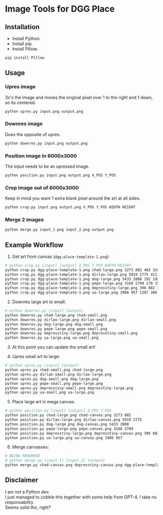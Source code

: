 # Image Tools for DGG Place

## Installation

- Install Python.
- Install pip.
- Install Pillow.

```sh
pip install Pillow
```

## Usage

### Upres image

3x's the image and moves the original pixel over 1 to the right and 1 down, so its centered.
```sh
python upres.py input.png output.png
```

### Downres image

Does the opposite of upres.
```sh
python downres.py input.png output.png
```

### Position image in 6000x3000

The input needs to be an upressed image.
```sh
python position.py input.png output.png X_POS Y_POS
```

### Crop image out of 6000x3000

Keep in mind you want 1 extra blank pixel around the art at all sides.
```sh
python crop.py input.png output.png X_POS Y_POS WIDTH HEIGHT
```

### Merge 2 images

```sh
python merge.py input_1.png input_2.png output.png
```

## Example Workflow

1. Get art from canvas (`dgg-place-template-1.png`):
```sh
# python crop.py [input] [output] X_POS Y_POS WIDTH HEIGHT
python crop.py dgg-place-template-1.png chad-large.png 3273 882 483 324
python crop.py dgg-place-template-1.png dirlao-large.png 5019 2775 411 225
python crop.py dgg-place-template-1.png dog-large.png 5433 2808 192 192
python crop.py dgg-place-template-1.png pepe-large.png 3168 2799 270 198
python crop.py dgg-place-template-1.png depresstiny-large.png 396 882 315 381
python crop.py dgg-place-template-1.png ua-large.png 1986 957 1287 306
```

2. Downres large art to small:
```sh
# python downres.py [input] [output]
python downres.py chad-large.png chad-small.png
python downres.py dirlao-large.png dirlao-small.png
python downres.py dog-large.png dog-small.png
python downres.py pepe-large.png pepe-small.png
python downres.py depresstiny-large.png depresstiny-small.png
python downres.py ua-large.png ua-small.png
```

3. At this point you can update the small art!

4. Upres small art to large:
```sh
# python upres.py [input] [output]
python upres.py chad-small.png chad-large.png
python upres.py dirlao-small.png dirlao-large.png
python upres.py dog-small.png dog-large.png
python upres.py pepe-small.png pepe-large.png
python upres.py depresstiny-small.png depresstiny-large.png
python upres.py ua-small.png ua-large.png
```

5. Place large art in mega canvas:
```sh
# python position.py [input] [output] X_POS Y_POS
python position.py chad-large.png chad-canvas.png 3273 882
python position.py dirlao-large.png dirlao-canvas.png 5019 2775
python position.py dog-large.png dog-canvas.png 5433 2808
python position.py pepe-large.png pepe-canvas.png 3168 2799
python position.py depresstiny-large.png depresstiny-canvas.png 396 882
python position.py ua-large.png ua-canvas.png 1986 957
```

6. Merge canvasses:
```sh
# BEING REWORKED
# python merge.py [input_1] [input_2] [output]
python merge.py chad-canvas.png depresstiny-canvas.png dgg-place-template-1-new.png
```

## Disclaimer

I am not a Python dev.\
I just managed to cobble this together with some help from GPT-4. I take no responsability.\
Seems solid tho, right?


